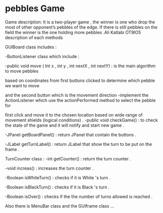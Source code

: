 # pebbles Game

Game description:
It is a two-player game , the winner is one who drop the most of other opponent’s pebbles of the edge.
If there is still pebbles on the field the winner is the one holding more pebbles .Ali Katlabi OT9IO5
description of each methods

GUIBoard class includes :

-ButtonListener class which include :

-public void move ( Int x , int y , int nextX , int nextY) : is the main algorithm to move pebbles

based on coordinates from first buttons clicked to determine which pebble we want to move

and the second button which is the movement direction
-implement the ActionListener which use the actionPerformed method to select the pebble for

first click and move it to the chosen location based on wide range of movement shields (logical
conditions) .
-public void checkGame() : to check the state of the game and it will notify and start new
game .

-JPanel getBoardPanel() : return JPanel that contain the buttons .

-JLabel getTurnLabel() : return JLabel that show the turn to be put on the frame .

TurnCounter class :
-int getCounter() : return the turn counter .

-void increas() : increases the turn counter .

-Boolean isWhiteTurn() : checks if it is White 's turn .

-Boolean isBlackTurn() : checks if it is Black 's turn .

-Boolean isOver() : checks if the the number of turns allowed is reached .

Also there is MenuBar class and the GUIframe class …
